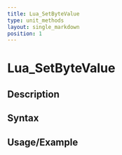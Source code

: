 ```yaml
---
title: Lua_SetByteValue
type: unit_methods
layout: single_markdown
position: 1
---
```


# Lua_SetByteValue

## Description

## Syntax

## Usage/Example


